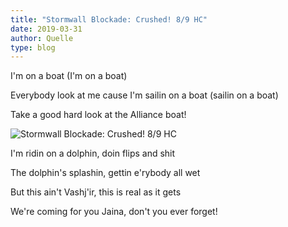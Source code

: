 ```yaml
---
title: "Stormwall Blockade: Crushed! 8/9 HC"
date: 2019-03-31
author: Quelle
type: blog
---
```


I'm on a boat (I'm on a boat)

Everybody look at me cause I'm sailin on a boat (sailin on a boat)

Take a good hard look at the Alliance boat!

![Stormwall Blockade: Crushed! 8/9 HC](/posts/2019-03-31/WoWScrnShot_033119_201042.jpg)

I'm ridin on a dolphin, doin flips and shit

The dolphin's splashin, gettin e'rybody all wet

But this ain't Vashj'ir, this is real as it gets

We're coming for you Jaina, don't you ever forget!

<!--more-->
